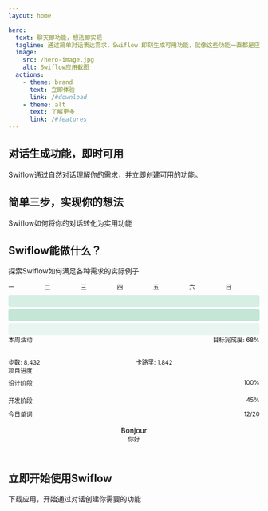 ```yaml
---
layout: home

hero:
  text: 聊天即功能，想法即实现
  tagline: 通过简单对话表达需求，Swiflow 即刻生成可用功能，就像这些功能一直都是应用的一部分。
  image:
    src: /hero-image.jpg
    alt: Swiflow应用截图
  actions:
    - theme: brand
      text: 立即体验
      link: /#download
    - theme: alt
      text: 了解更多
      link: /#features
---
```


<div class="feature-section" id="features">
  <div class="feature-container">
    <h2 class="section-title">对话生成功能，即时可用</h2>
    <p class="section-description">Swiflow通过自然对话理解你的需求，并立即创建可用的功能。</p>
    <div class="feature-grid">
      <FeatureCard 
        title="自然对话" 
        description="用自然语言表达你的需求，无需学习复杂的命令或语法。">
        <template #icon>
          <svg xmlns="http://www.w3.org/2000/svg" width="24" height="24" viewBox="0 0 24 24" fill="none" stroke="currentColor" stroke-width="2" stroke-linecap="round" stroke-linejoin="round">
            <path d="M21 15a2 2 0 0 1-2 2H7l-4 4V5a2 2 0 0 1 2-2h14a2 2 0 0 1 2 2z"></path>
          </svg>
        </template>
      </FeatureCard>
      <FeatureCard 
        title="即时生成" 
        description="几秒钟内生成功能，无需等待开发或更新。">
        <template #icon>
          <svg xmlns="http://www.w3.org/2000/svg" width="24" height="24" viewBox="0 0 24 24" fill="none" stroke="currentColor" stroke-width="2" stroke-linecap="round" stroke-linejoin="round">
            <polygon points="13 2 3 14 12 14 11 22 21 10 12 10 13 2"></polygon>
          </svg>
        </template>
      </FeatureCard>
      <FeatureCard 
        title="无缝集成" 
        description="生成的功能与应用完美融合，就像它一直都是应用的一部分。">
        <template #icon>
          <svg xmlns="http://www.w3.org/2000/svg" width="24" height="24" viewBox="0 0 24 24" fill="none" stroke="currentColor" stroke-width="2" stroke-linecap="round" stroke-linejoin="round">
            <path d="M2 17h2v.5H3v1h1v.5H2v1h3v-4H2v1zm3-8h1V4H2v1h2v4zm-1 3h1.8L2 15.1v.9h3v-1H3.2L6 10.9V10H3v1zm5-6v2h2V6H9v2h2v2h1V9h2V7h-2V5h-1v2h-2zM17 14h-1v3h-2v1h5v-1h-2v-3zm-1-4h2v.5h-1v1h1v.5h-2v1h3v-4h-3v1z"></path>
          </svg>
        </template>
      </FeatureCard>
      <FeatureCard 
        title="个性化定制" 
        description="根据你的具体需求定制功能，而不是使用通用解决方案。">
        <template #icon>
          <svg xmlns="http://www.w3.org/2000/svg" width="24" height="24" viewBox="0 0 24 24" fill="none" stroke="currentColor" stroke-width="2" stroke-linecap="round" stroke-linejoin="round">
            <path d="M19.439 7.85c-.049.322.059.648.289.878l1.568 1.568c.47.47.706 1.087.706 1.704s-.235 1.233-.706 1.704l-1.611 1.611a.98.98 0 0 1-.837.276c-.47-.07-.802-.48-.743-.95l.09-.706c.071-.564-.224-1.105-.743-1.337a1.009 1.009 0 0 0-1.337.743l-.289 2.2c-.070.471.224 1.105.743 1.337.413.177.882.12 1.244-.09l1.292-1.293c1.881-1.881 2.83-4.398 2.83-6.913 0-2.515-.949-5.033-2.83-6.913l-1.292-1.293a1.008 1.008 0 0 0-1.244-.09c-.519.232-.813.866-.743-1.337l.289 2.2c.07.47.48.8.949.742.471-.07.802-.48.743-.95l-.09-.705a.979.979 0 0 1 .277-.837l1.611-1.611a2.407 2.407 0 0 1 1.704-.706 2.407 2.407 0 0 1 1.704.706l1.568 1.568c.23.23.338.556.289.878z"></path>
            <path d="M7.304 11.282a1.009 1.009 0 0 0 1.337-.743l.289-2.2c.07-.471-.224-1.105-.743-1.337a1.009 1.009 0 0 0-1.337.743l-.289 2.2c-.07.471.224 1.105.743 1.337z"></path>
            <path d="M4.56 16.15c.049-.322-.059-.648-.289-.878l-1.568-1.568A2.407 2.407 0 0 1 2 11.999c0-.617.235-1.233.706-1.704L4.316 8.68a.979.979 0 0 1 .837-.276c.47.07.802.48.743.95l-.09.705c-.071.564.224 1.105.743 1.337a1.009 1.009 0 0 0 1.337-.743l.289-2.2c.07-.471-.224-1.105-.743-1.337a1.009 1.009 0 0 0-1.244.09l-1.292 1.293c-1.881 1.881-2.83 4.398-2.83 6.913 0 2.515.949 5.033 2.83 6.913l1.292 1.293c.362.21.831.267 1.244.09.519-.232.813-.866.743-1.337l-.289-2.2c-.07-.47-.48-.8-.949-.742-.471.07-.802.48-.743.95l.09.705a.979.979 0 0 1-.277.837l-1.611 1.611a2.407 2.407 0 0 1-1.704.706 2.407 2.407 0 0 1-1.704-.706l-1.568-1.568c-.23-.23-.338-.556-.289-.878z"></path>
            <path d="M16.696 12.718a1.009 1.009 0 0 0-1.337.743l-.289 2.2c-.07.471.224 1.105.743 1.337a1.009 1.009 0 0 0 1.337-.743l.289-2.2c.07-.471-.224-1.105-.743-1.337z"></path>
          </svg>
        </template>
      </FeatureCard>
      <FeatureCard 
        title="持续学习" 
        description="系统会记住你的偏好，随着使用变得更加智能和个性化。">
        <template #icon>
          <svg xmlns="http://www.w3.org/2000/svg" width="24" height="24" viewBox="0 0 24 24" fill="none" stroke="currentColor" stroke-width="2" stroke-linecap="round" stroke-linejoin="round">
            <path d="M17 1l4 4-4 4"></path>
            <path d="M3 11V9a4 4 0 0 1 4-4h14"></path>
            <path d="M7 23l-4-4 4-4"></path>
            <path d="M21 13v2a4 4 0 0 1-4 4H3"></path>
          </svg>
        </template>
      </FeatureCard>
      <FeatureCard 
        title="创意激发" 
        description="提供建议和灵感，帮助你发现新的可能性和解决方案。">
        <template #icon>
          <svg xmlns="http://www.w3.org/2000/svg" width="24" height="24" viewBox="0 0 24 24" fill="none" stroke="currentColor" stroke-width="2" stroke-linecap="round" stroke-linejoin="round">
            <path d="M12 2l.642.005.643.022.643.05.608.085.607.121.535.176.535.233.43.29.43.347.323.403.323.46.217.517.216.573.074.627.073.684v.684l-.073.684-.074.627-.216.573-.217.517-.323.46-.323.403-.43.347-.43.29-.535.233-.535.176-.607.121-.608.085-.643.05-.643.022L12 22l-.642-.005-.643-.022-.643-.05-.608-.085-.607-.121-.535-.176-.535-.233-.43-.29-.43-.347-.323-.403-.323-.46-.217-.517-.216-.573-.074-.627-.073-.684v-.684l.073-.684.074-.627.216-.573.217-.517.323-.46.323-.403.43-.347.43-.29.535-.233.535-.176.607-.121.608-.085.643-.05.643-.022L12 2z"></path>
          </svg>
        </template>
      </FeatureCard>
    </div>
  </div>
</div>

<div class="feature-section alt" id="how-it-works">
  <div class="feature-container">
    <h2 class="section-title">简单三步，实现你的想法</h2>
    <p class="section-description">Swiflow如何将你的对话转化为实用功能</p>
    <div class="steps-container">
      <UseStepCard 
        number="1" 
        title="表达需求" 
        description="通过自然对话告诉Swiflow你需要什么功能或工具。" 
      />
      <UseStepCard 
        number="2" 
        title="AI理解与创建" 
        description="Swiflow的AI引擎理解你的需求，并快速生成相应的功能。" 
      />
      <UseStepCard 
        number="3" 
        title="立即使用" 
        description="生成的功能立即可用，无需额外安装或配置。" 
      />
    </div>
  </div>
</div>

<div class="feature-section" id="use-cases">
  <div class="feature-container">
    <h2 class="section-title">Swiflow能做什么？</h2>
    <p class="section-description">探索Swiflow如何满足各种需求的实际例子</p>
    <div class="use-case-grid">
      <UseCaseCard 
        query="我需要一个每周计划表，可以帮我安排工作和个人任务" 
        title="个性化周计划工具" 
        description="Swiflow生成一个完整的周计划工具，包括任务分类、优先级设置和提醒功能。">
        <div style="display: grid; grid-template-columns: repeat(7, 1fr); gap: 0.25rem; font-size: 0.75rem; font-weight: 500; margin-bottom: 0.5rem;">
          <div>一</div>
          <div>二</div>
          <div>三</div>
          <div>四</div>
          <div>五</div>
          <div>六</div>
          <div>日</div>
        </div>
        <div style="display: flex; flex-direction: column; gap: 0.25rem;">
          <div style="height: 1.5rem; background-color: rgba(62, 175, 124, 0.2); border-radius: 0.25rem;"></div>
          <div style="height: 1.5rem; background-color: rgba(62, 175, 124, 0.3); border-radius: 0.25rem;"></div>
          <div style="height: 1.5rem; background-color: rgba(62, 175, 124, 0.1); border-radius: 0.25rem;"></div>
        </div>
      </UseCaseCard>
      <UseCaseCard 
        query="帮我创建一个工具，可以跟踪我的健身进度和饮食" 
        title="健康生活追踪器" 
        description="Swiflow生成一个健康追踪工具，记录运动数据、饮食摄入和进度统计。">
        <div style="display: flex; justify-content: space-between; font-size: 0.75rem; font-weight: 500; margin-bottom: 0.5rem;">
          <span>本周活动</span>
          <span>目标完成度: 68%</span>
        </div>
        <div style="height: 0.5rem; background-color: var(--vp-c-bg-soft); margin-bottom: 0.75rem; border-radius: 9999px; overflow: hidden;">
          <div style="height: 100%; background-color: var(--vp-c-brand); width: 68%;"></div>
        </div>
        <div style="display: grid; grid-template-columns: repeat(2, 1fr); gap: 0.5rem; font-size: 0.75rem;">
          <div>步数: 8,432</div>
          <div>卡路里: 1,842</div>
        </div>
      </UseCaseCard>
      <UseCaseCard 
        query="我想要一个工具来管理我的项目和团队任务" 
        title="项目管理助手" 
        description="Swiflow创建一个项目管理工具，包括任务分配、进度跟踪和团队协作功能。">
        <div style="font-size: 0.75rem; font-weight: 500; margin-bottom: 0.5rem;">项目进度</div>
        <div style="display: flex; flex-direction: column; gap: 0.5rem;">
          <div>
            <div style="display: flex; justify-content: space-between; font-size: 0.75rem;">
              <span>设计阶段</span>
              <span>100%</span>
            </div>
            <div style="height: 0.375rem; background-color: var(--vp-c-bg-soft); border-radius: 9999px; overflow: hidden; margin-top: 0.25rem;">
              <div style="height: 100%; background-color: var(--vp-c-brand); width: 100%;"></div>
            </div>
          </div>
          <div>
            <div style="display: flex; justify-content: space-between; font-size: 0.75rem;">
              <span>开发阶段</span>
              <span>45%</span>
            </div>
            <div style="height: 0.375rem; background-color: var(--vp-c-bg-soft); border-radius: 9999px; overflow: hidden; margin-top: 0.25rem;">
              <div style="height: 100%; background-color: var(--vp-c-brand); width: 45%;"></div>
            </div>
          </div>
        </div>
      </UseCaseCard>
      <UseCaseCard 
        query="我需要一个简单的工具来学习新语言的单词" 
        title="语言学习卡片" 
        description="Swiflow生成一个语言学习工具，包括单词卡片、发音指导和学习进度追踪。">
        <div style="display: flex; justify-content: space-between; align-items: center; margin-bottom: 0.5rem;">
          <div style="font-size: 0.75rem; font-weight: 500;">今日单词</div>
          <div style="font-size: 0.75rem;">12/20</div>
        </div>
        <div style="background-color: var(--vp-c-bg); padding: 0.5rem; border-radius: 0.375rem; margin-bottom: 0.5rem; text-align: center;">
          <div style="font-weight: 500;">Bonjour</div>
          <div style="font-size: 0.75rem; color: var(--vp-c-text-2);">你好</div>
        </div>
        <div style="display: flex; justify-content: center; gap: 0.5rem;">
          <div style="width: 0.5rem; height: 0.5rem; border-radius: 9999px; background-color: var(--vp-c-brand);"></div>
          <div style="width: 0.5rem; height: 0.5rem; border-radius: 9999px; background-color: var(--vp-c-bg-soft);"></div>
          <div style="width: 0.5rem; height: 0.5rem; border-radius: 9999px; background-color: var(--vp-c-bg-soft);"></div>
        </div>
      </UseCaseCard>
    </div>
  </div>
</div>

<div class="feature-section alt" id="download">
  <div class="feature-container">
    <h2 class="section-title">立即开始使用Swiflow</h2>
    <p class="section-description">下载应用，开始通过对话创建你需要的功能</p>
    <DownloadLinks owner="OptLTD" repo="swiflow-docs"/>
  </div>
</div>
